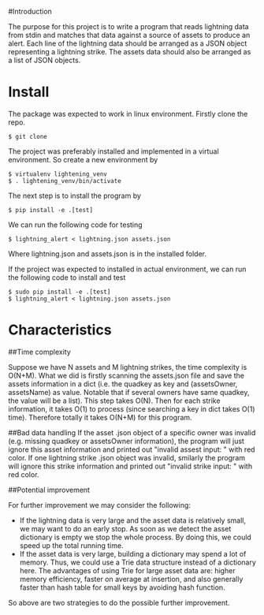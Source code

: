 #Introduction 

The purpose for this project is to write a program that reads lightning data from stdin and matches that data against a source of assets to produce an alert. Each line of the lightning data should be arranged as a JSON object representing a lightning strike.  The assets data should also be arranged as a list of JSON objects.

# Install

The package was expected to work in linux environment. Firstly clone the repo.

```
$ git clone 
```

The project was preferably installed and implemented in a virtual environment. So create a new environment by

```
$ virtualenv lightening_venv
$ . lightening_venv/bin/activate
```

 The next step is to install the program by
 
```
$ pip install -e .[test]
```

We can run the following code for testing

```
$ lightning_alert < lightning.json assets.json
```

Where lightning.json and assets.json is in the installed folder.

If the project was expected to installed in actual environment, we can run the following code to install and test

```
$ sudo pip install -e .[test]
$ lightning_alert < lightning.json assets.json
```

# Characteristics

##Time complexity

Suppose we have N assets and M lightning strikes, the time complexity is O(N+M). What we did is firstly scanning the assets.json file and save the assets information in a dict (i.e. the quadkey as key and (assetsOwner, assetsName) as value. Notable that if several owners have same quadkey, the value will be a list). This step takes O(N). Then for each strike information, it takes O(1) to process (since searching a key in dict takes O(1) time). Therefore totally it takes O(N+M) for this program.

##Bad data handling
If the asset .json object of a specific owner was invalid (e.g. missing quadkey or assetsOwner information), the program will just ignore this asset information and printed out "invalid assest input: " with red color. If one lightning strike .json object was invalid, smilarly the program will ignore this strike information and printed out "invalid strike input: " with red color.

##Potential improvement

For further improvement we may consider the following:
 - If the lightning data is very large and the asset data is relatively small, we may want to do an early stop. As soon as we detect the asset dictionary is empty we stop the whole process. By doing this, we could speed up the total running time.
 - If the asset data is very large, building a dictionary may spend a lot of memory. Thus, we could use a Trie data structure instead of a dictionary here. The advantages of using Trie for large asset data are: higher memory efficiency, faster on average at insertion, and also generally faster than hash table for small keys by avoiding hash function.

So above are two strategies to do the possible further improvement.
